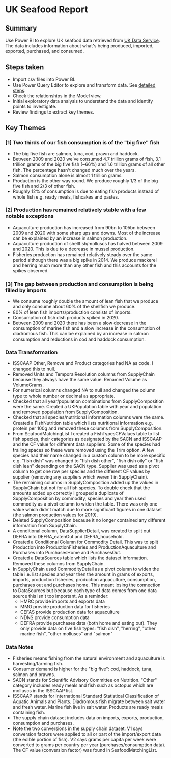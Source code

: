 # UK Seafood Report

## Summary 
Use Power BI to explore UK seafood data retrieved from [UK Data Service](https://reshare.ukdataservice.ac.uk/856955/). The data includes information about what's being produced, imported, exported, purchased, and consumed. 

## Steps taken
- Import csv files into Power BI.
- Use Power Query Editor to explore and transform data. See [detailed steps](#data-transformation).
- Check the relationships in the Model view.
- Initial exploratory data analysis to understand the data and identify points to investigate.
- Review findings to extract key themes. 

## Key Themes
### [1] Two thirds of our fish consumption is of the "big five" fish
- The big five fish are salmon, tuna, cod, prawn and haddock. 
- Between 2009 and 2020 we've consumed 4.7 trillion grams of fish, 3.1 trillion grams of the big five fish (~66%) and 1.6 trillion grams of all other fish. The percentage hasn't changed much over the years. 
- Salmon consumption alone is almost 1 trillion grams.
- Production is the other way round. We produce roughly 1/3 of the big five fish and 2/3 of other fish.
- Roughly 12% of consumption is due to eating fish products instead of whole fish e.g. ready meals, fishcakes and pastes. 

### [2] Production has remained relatively stable with a few notable exceptions
- Aquaculture production has increased from 90bn to 105bn between 2009 and 2020 with some sharp ups and downs. Most of the increase can be explained by an increase in salmon production.
- Aquaculture production of shellfish/molluscs has halved between 2009 and 2020. This is due to a decrease in mussel production. 
- Fisheries production has remained relatively steady over the same period although there was a big spike in 2014. We produce mackerel and herring much more than any other fish and this accounts for the spikes observed. 

### [3] The gap between production and consumption is being filled by imports
- We consume roughly double the amount of lean fish that we produce and only consume about 60% of the shellfish we produce.
- 80% of lean fish imports/production consists of imports.
- Consumption of fish dish products spiked in 2020.
- Between 2009 and 2020 there has been a slow decrease in the consumption of marine fish and a slow increase in the consumption of diadromous fish. This can be explained by an increase in salmon consumption and reductions in cod and haddock consumption. 

 
### Data Transformation
- ISSCAAP Other, Remove and Product categories had NA as code. I changed this to null.
- Removed Units and TemporalResolution columns from SupplyChain because they always have the same value. Renamed Volume as VolumeGrams.
- For numerical columns changed NA to null and changed the column type to whole number or decimal as appropriate. 
- Checked that all year/population combinations from SupplyComposition were the same. Created a UKPopulation table with year and population and removed population from SupplyComposition. 
- Checked that all species/nutritional information columns were the same. Created a FishNutrition table which lists nutritional information e.g. protein per 100g and removed these columns from SupplyComposition.
- From SeafoodMatchingList I created a FishTypesCFValues table to list fish species, their categories as designated by the SACN and ISSCAAP and the CF value for different data suppliers. Some of the species had trailing spaces so these were removed using the Trim option. A few species had their name changed in a custom column to be more specific e.g. "fish dish" was changed to "fish dish other", "fish dish oily" or "fish dish lean" depending on the SACN type. Supplier was used as a pivot column to get one row per species and the different CF values by supplier (removing any suppliers which weren't in SupplyChain). 
- The remaining columns in SupplyComposition added up the values in SupplyChain but not for all fish species. To double check that the amounts added up correctly I grouped a duplicate of SupplyComposition by commodity, species and year then used commodity as a pivot column to widen the table. There was only one value which didn't match due to more significant figures in one dataset (the salmon production values for 2019). 
- Deleted SupplyComposition because it no longer contained any different information from SupplyChain.
- A conditional column, DataSupplierDetail, was created to split out DEFRA into DEFRA_eatenOut and DEFRA_household. 
- Created a Conditional Column for Commodity Detail. This was to split Production into ProductionFisheries and ProductionAquaculture and Purchases into PurchasesHome and PurchasesOut. 
- Created a DataSources table which lists the dataset information. Removed these columns from SupplyChain.
- In SupplyChain used CommodityDetail as a pivot column to widen the table i.e. list species and year then the amount in grams of exports, imports, production fisheries, production aquaculture, consumption, purchases out and purchases home. This meant losing the connection to DataSources but because each type of data comes from one data source this isn't too important. As a reminder:
   - HMRC provide imports and exports data
   - MMO provide production data for fisheries
   - CEFAS provide production data for aquaculture
   - NDNS provide consumption data
   - DEFRA provide purchases data (both home and eating out). They only provide data on five fish types: "fish dish", "herring", "other marine fish", "other molluscs" and "salmon"

### Data Notes
- Fisheries means fishing from the natural environment and aquaculture is harvesting/farming fish.
- Consumer demand is higher for the "big five": cod, haddock, tuna, salmon and prawns.
- SACN stands for Scientific Advisory Committee on Nutrition. "Other" category includes ready meals and fish such as octopus which are molluscs in the ISSCAAP list.
- ISSCAAP stands for International Standard Statistical Classification of Aquatic Animals and Plants. Diadromous fish migrate between salt water and fresh water. Marine fish live in salt water. Products are ready meals containing fish.
- The supply chain dataset includes data on imports, exports, production, consumption and purchases.
- Note the two conversions in the supply chain dataset. V1 says conversion factors were applied to all or part of the import/export data (the edible portion of fish). V2 says grams per capita per week were converted to grams per country per year (purchases/consumption data). The CF value (conversion factor) was found in SeafoodMatchingList. 

